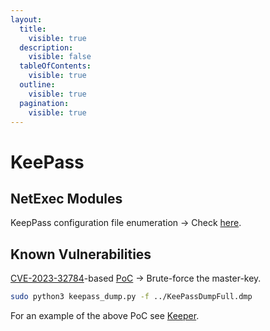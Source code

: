 ```yaml
---
layout:
  title:
    visible: true
  description:
    visible: false
  tableOfContents:
    visible: true
  outline:
    visible: true
  pagination:
    visible: true
---
```


# KeePass

## NetExec Modules

KeepPass configuration file enumeration -> Check [here](https://x7331.gitbook.io/boxes/tools/tools/active-directory/netexec-cme#keepass-credentials).

## Known Vulnerabilities

[CVE-2023-32784](https://cve.mitre.org/cgi-bin/cvename.cgi?name=CVE-2023-32784)-based [PoC](https://github.com/z-jxy/keepass\_dump) -> Brute-force the master-key.

```bash
sudo python3 keepass_dump.py -f ../KeePassDumpFull.dmp
```

For an example of the above PoC see [Keeper](../../boxes/boxes/easy/keeper.md#keepass-exploitation).

